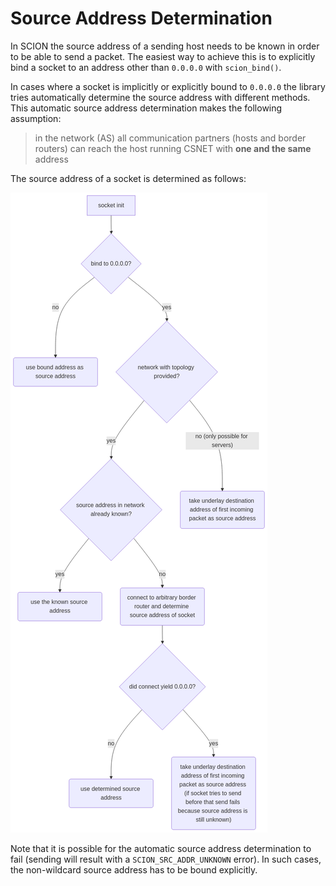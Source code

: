 # Source Address Determination

In SCION the source address of a sending host needs to be known in order to be able to send a packet. The easiest way to
achieve this is to explicitly bind a socket to an address other than `0.0.0.0` with `scion_bind()`.

In cases where a socket is implicitly or explicitly bound to `0.0.0.0` the library tries automatically determine the
source address with different methods. This automatic source address determination makes the following assumption:
> in the network (AS) all communication partners (hosts and border routers) can reach the host running CSNET with **one
> and the same** address

The source address of a socket is determined as follows:

![Source Address Determination](source_address_determination.png)

Note that it is possible for the automatic source address determination to fail (sending will result with a
`SCION_SRC_ADDR_UNKNOWN` error). In such cases, the non-wildcard source address has to be bound explicitly.